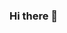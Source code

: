 ### Hi there 👋

<!--
**fafaface/fafaface** is a ✨ _special_ ✨ repository because its `README.md` (this file) appears on your GitHub profile.

- 🔭 Working on a Vue.js project basing on recommend system.  
- 🌱 Learning C++/Unix/Java/OS.
- ⚡ Loving indie music, movie, pure literature, musical drama.

[![fafaface's github stats](https://github-readme-stats.vercel.app/api?username=fafaface)](https://github.com/fafaface/github-readme-stats)

